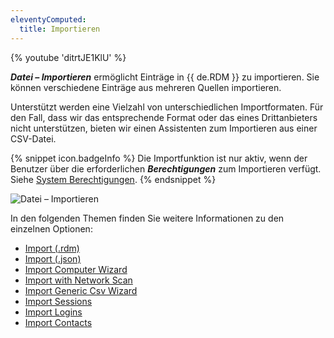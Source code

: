 ```yaml
---
eleventyComputed:
  title: Importieren
---
```

{% youtube 'ditrtJE1KlU' %}

***Datei – Importieren*** ermöglicht Einträge in {{ de.RDM }} zu importieren. Sie können verschiedene Einträge aus mehreren Quellen importieren.

Unterstützt werden eine Vielzahl von unterschiedlichen Importformaten. Für den Fall, dass wir das entsprechende Format oder das eines Drittanbieters nicht unterstützen, bieten wir einen Assistenten zum Importieren aus einer CSV-Datei.

{% snippet icon.badgeInfo %}
Die Importfunktion ist nur aktiv, wenn der Benutzer über die erforderlichen ***Berechtigungen*** zum Importieren verfügt. Siehe [System Berechtigungen](/de/rdm/windows/commands/administration/settings/system-permissions).
{% endsnippet %}

![Datei – Importieren](https://cdnweb.devolutions.net/docs/de/rdm/windows/clip11281.png)

In den folgenden Themen finden Sie weitere Informationen zu den einzelnen Optionen:

* [Import (.rdm)](/rdm/windows/commands/file/import/rdm/)
* [Import (.json)](/rdm/windows/commands/file/import/json/)
* [Import Computer Wizard](/rdm/windows/commands/file/import/computer-wizard/)
* [Import with Network Scan](/rdm/windows/commands/file/import/network-scan/)
* [Import Generic Csv Wizard](/rdm/windows/commands/file/import/generic-csv-wizard/)
* [Import Sessions](/rdm/windows/commands/file/import/sessions/)
* [Import Logins](/rdm/windows/commands/file/import/logins/)
* [Import Contacts](/rdm/windows/commands/file/import/contacts/)
